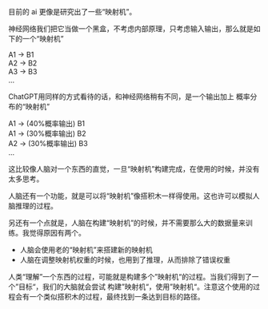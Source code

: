 目前的 ai 更像是研究出了一些“映射机”。

神经网络我们把它当做一个黑盒，不考虑内部原理，只考虑输入输出，那么就是如下的一个“映射机”

A1 -> B1  
A2 -> B2  
A3 -> B3  
...

ChatGPT用同样的方式看待的话，和神经网络稍有不同，是一个输出加上 概率分布的“映射机”

A1 -> (40%概率输出) B1  
A1 -> (30%概率输出) B2  
A2 -> (30%概率输出) B3  
... 

这比较像人脑对一个东西的直觉，一旦“映射机”构建完成，在使用的时候，并没有太多思考。

人脑还有一个功能，就是可以将“映射机”像搭积木一样得使用。这也许可以模拟人脑推理的过程。

另还有一个点就是，人脑在构建“映射机”的时候，并不需要那么大的数据量来训练。我觉得原因有两个。  

- 人脑会使用老的“映射机”来搭建新的映射机
- 人脑在调整映射机权重的时候，也用到了推理，从而排除了错误权重

人类“理解”一个东西的过程，可能就是构建多个”映射机“的过程。当我们得到了一个”目标“，我们的大脑就会尝试 构建”映射机“，使用”映射机“。注意这个使用的过程会有一个类似搭积木的过程，最终找到一条达到目标的路径。